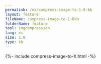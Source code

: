 ```yaml
---
permalink: /es/compress-image-to-1-8-kb
layout: feature
fileName: compress-image-to-1-8kb
folderName: feature
tool: imgcompression
lang: es
size: 1.8
type: kb
---
```


{%- include compress-image-to-X.html -%}
